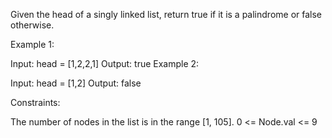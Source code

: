 Given the head of a singly linked list, return true if it is a 
palindrome
 or false otherwise.

 

Example 1:


Input: head = [1,2,2,1]
Output: true
Example 2:


Input: head = [1,2]
Output: false
 

Constraints:

The number of nodes in the list is in the range [1, 105].
0 <= Node.val <= 9
